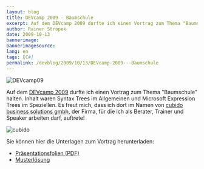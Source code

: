 ```yaml
---
layout: blog
title: DEVcamp 2009 - Baumschule
excerpt: Auf dem DEVcamp 2009 durfte ich einen Vortrag zum Thema "Baumschule" halten. Inhalt waren Syntax Trees im Allgemeinen und Microsoft Expression Trees im Speziellen.
author: Rainer Stropek
date: 2009-10-13
bannerimage: 
bannerimagesource: 
lang: en
tags: [C#]
permalink: /devblog/2009/10/13/DEVcamp-2009---Baumschule
---
```


<p>
  <img src="{{site.baseurl}}/content/images/blog/2009/10/devcamplogo.png" alt="DEVcamp09" title="DEVcamp09" class="mceC1Focused" />
</p><p>Auf dem <a href="http://www.devcamp.at/" target="_blank">DEVcamp 2009</a> durfte ich einen Vortrag zum Thema "Baumschule" halten. Inhalt waren Syntax Trees im Allgemeinen und Microsoft Expression Trees im Speziellen. Es freut mich, dass ich dort im Namen von <a href="http://www.cubido.at/" target="_blank">cubido business solutions gmbh</a>, der Firma, für die ich als Berater, Trainer und Speaker arbeiten darf, auftrete!</p><p>
  <img src="{{site.baseurl}}/content/images/blog/2009/10/cubidoLogo.png" alt="cubido" title="cubido" class="mceC1Focused" />
</p><p>Sie können hier die Unterlagen zum Vortrag herunterladen:</p><ul>
  <li>
    <a href="{{site.baseurl}}/content/images/blog/2009/10/Basta2009 - Baumschule.pdf">Präsentationsfolien (PDF)</a>
  </li>
  <li>
    <a href="{{site.baseurl}}/content/images/blog/2009/10/Baumschule - Musterloesung.zip">Musterlösung</a>
  </li>
</ul>